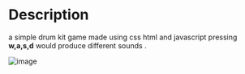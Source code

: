 # Description 
 a simple drum kit game made using css html and javascript 
 pressing  **w,a,s,d** would produce different sounds .
 
![image](https://user-images.githubusercontent.com/79933653/180426706-538bf37a-ff4c-4057-903e-f769b4f4dcde.png)
